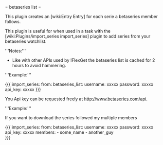= betaseries list =

This plugin creates an [wiki:Entry Entry] for each serie a betaseries member follows.

This plugin is useful for when used in a task with the [wiki:Plugins/import_series import_series] plugin to add series from your betaseries watchlist.

'''Notes:''' 

 * Like with other APIs used by !FlexGet the betaseries list is cached for 2 hours to avoid hammering.

'''Example:'''

{{{
        import_series:
          from:
            betaseries_list:
              username: xxxxx
              password: xxxxx
              api_key: xxxxx
}}}

You Api key can be requested freely at http://www.betaseries.com/api.

'''Example:'''

If you want to download the series followed my multiple members

{{{
        import_series:
          from:
            betaseries_list:
              username: xxxxx
              password: xxxxx
              api_key: xxxxx
              members:
                - some_name
                - another_guy            
}}}
